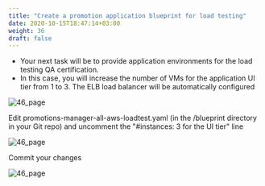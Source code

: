 ```yaml
---
title: "Create a promotion application blueprint for load testing​"
date: 2020-10-15T18:47:14+03:00
weight: 36
draft: false
---
```


* Your next task will be to provide application environments for the load testing QA certification. 
* In this case, you will increase the number of VMs for the application UI tier from 1 to 3. The ELB load balancer will be automatically configured

![46_page](/images/module1/46_page.png)

Edit promotions-manager-all-aws-loadtest.yaml (in the /blueprint directory in your Git repo) and uncomment the "#instances: 3 for the UI tier​" line

![46_page](/images/module1/48_page.png)
 
 Commit your changes
 
 ![46_page](/images/module1/49_page.png)


